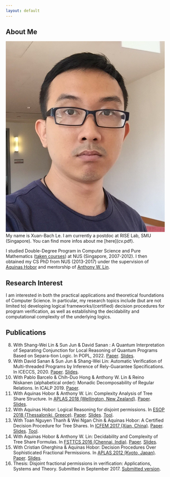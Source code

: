 ```yaml
---
layout: default
---
```


## About Me

<img class="profile-picture" src="me.jpg">
My name is Xuan-Bach Le. I am currently a postdoc at RISE Lab, SMU (Singapore). You can find more infos about me [here](cv.pdf).

I studied Double-Degree Program in Computer Science and Pure Mathematics ([taken courses](courses.html)) at NUS (Singapore, 2007-2012). I then obtained my CS PhD from NUS (2013-2017) under the supervision of [Aquinas Hobor](https://www.comp.nus.edu.sg/~hobor/) and mentorship of [Anthony W. Lin](https://anthonywlin.github.io/).

## Research Interest

I am interested in both the practical applications and theoretical foundations of Computer Science. In particular, my research topics include (but are not limited to) developing logical frameworks/(certified) decision procedures for program verification, as well as establishing the decidability and computational complexity of the underlying logics.

## Publications

8. With Shang-Wei Lin & Sun Jun & David Sanan : A Quantum Interpretation of Separating Conjunction for Local Reasoning of Quantum Programs Based on Separa-tion Logic. In POPL, 2022. [Paper](/publication/POPL2022.pdf). [Slides](/slides/POPL2022_slides.pdf).
7. With David Sanan & Sun Jun & Shang-Wei Lin: Automatic Verification of Multi-threaded Programs by Inference of Rely-Guarantee Specifications. In ICECCS, 2020. [Paper](/publication/ICECCS2021.pdf). [Slides](/slides/ICECCS2021_slides.pdf).
6. With Pablo Barcelo & Chih-Duo Hong & Anthony W. Lin & Reino
Niskanen (alphabetical order): Monadic Decomposability of Regular Relations. In ICALP 2019. [Paper](/publication/ICALP2019.pdf).
5. With Aquinas Hobor & Anthony W. Lin: Complexity Analysis of Tree Share Structure. In [APLAS 2018 (Wellington, New Zealand)](http://aplas2018.org/). [Paper](/publication/aplas18.pdf). [Slides](/slides/aplas18_slides.pdf).
4. With Aquinas Hobor: Logical Reasoning for disjoint permissions. In [ESOP 2018 (Thessaloniki, Greece)](https://www.etaps.org/index.php/2018/esop). [Paper](/publication/esop18full.pdf). [Slides](/slides/esop18_slides.pdf). [Tool](https://github.com/lexuanbach/share-infer).
3. With Toan Nguyen Thanh & Wei Ngan Chin & Aquinas Hobor: A Certified Decision Procedure for Tree Shares. In [ICFEM 2017 (Xian, China)](http://ictt.xidian.edu.cn/icfem2017/index.html). [Paper](/publication/icfem17full.pdf). [Slides](/slides/icfem17_slides.pdf). [Tool](https://github.com/lexuanbach/certified-permission-procedure).
2. With Aquinas Hobor & Anthony W. Lin: Decidability and Complexity of Tree Share Formulas. In [FSTTCS 2016 (Chennai, India)](https://www.fsttcs.org.in/archives/2016/). [Paper](/publication/fsttcs16.pdf). [Slides](/slides/fsttcs16_slides.pdf).
1. With Cristian Gherghina & Aquinas Hobor: Decision Procedures Over Sophisticated Fractional Permissions. In [APLAS 2012 (Kyoto, Japan)](http://aplas12.kuis.kyoto-u.ac.jp/). [Paper](/publication/aplas12.pdf). [Slides](/slides/aplas12_slides.pdf).
0. Thesis: Disjoint fractional permissions in verification: Applications, Systems and Theory. Submitted in September 2017. [Submitted version](/publication/thesis.pdf).